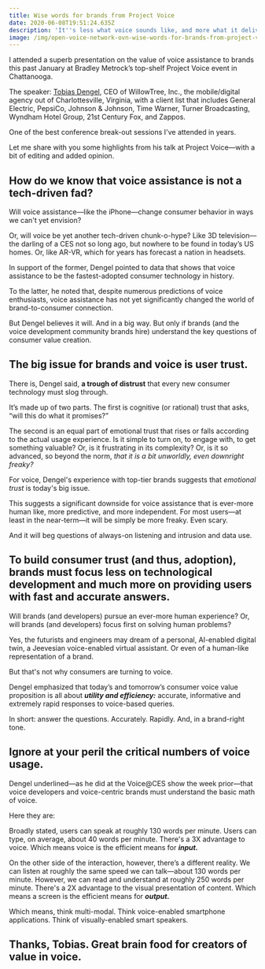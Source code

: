 ```yaml
---
title: Wise words for brands from Project Voice
date: 2020-06-08T19:51:24.635Z
description: 'It''s less what voice sounds like, and more what it delivers.'
image: /img/open-voice-network-ovn-wise-words-for-brands-from-project-voice.png
---
```

I attended a superb presentation on the value of voice assistance to brands this past January at Bradley Metrock’s top-shelf Project Voice event in Chattanooga.

The speaker: [Tobias Dengel](https://www.linkedin.com/in/tobiasdengel/), CEO of WillowTree, Inc., the mobile/digital agency out of Charlottesville, Virginia, with a client list that includes General Electric, PepsiCo, Johnson & Johnson, Time Warner, Turner Broadcasting, Wyndham Hotel Group, 21st Century Fox, and Zappos.

One of the best conference break-out sessions I've attended in years.

Let me share with you some highlights from his talk at Project Voice—with a bit of editing and added opinion.  

## How do we know that voice assistance is not a tech-driven fad?  

Will voice assistance—like the iPhone—change consumer behavior in ways we can't yet envision?

Or, will voice be yet another tech-driven chunk-o-hype? Like 3D television—the darling of a CES not so long ago, but nowhere to be found in today’s US homes. Or, like AR-VR, which for years has forecast a nation in headsets.

In support of the former, Dengel pointed to data that shows that voice assistance to be the fastest-adopted consumer technology in history.

To the latter, he noted that, despite numerous predictions of voice enthusiasts, voice assistance has not yet significantly changed the world of brand-to-consumer connection.

But Dengel believes it will. And in a big way. But only if brands (and the voice development community brands hire) understand the key questions of consumer value creation.

## The big issue for brands and voice is user trust.   

There is, Dengel said, **a trough of distrust** that every new consumer technology must slog through.

It’s made up of two parts. The first is cognitive (or rational) trust that asks, “will this do what it promises?”

The second is an equal part of emotional trust that rises or falls according to the actual usage experience. Is it simple to turn on, to engage with, to get something valuable? Or, is it frustrating in its complexity? Or, is it so advanced, so beyond the norm, _that it is a bit unworldly, even downright freaky?_

For voice, Dengel's experience with top-tier brands suggests that _emotional trust_ is today's big issue.  

This suggests a significant downside for voice assistance that is ever-more human like, more predictive, and more independent. For most users—at least in the near-term—it will be simply be more freaky. Even scary. 

And it will beg questions of always-on listening and intrusion and data use.  

## To build consumer trust (and thus, adoption), brands must focus less on technological development and much more on providing users with fast and accurate answers.

Will brands (and developers) pursue an ever-more human experience? Or, will brands (and developers) focus first on solving human problems?

Yes, the futurists and engineers may dream of a personal, AI-enabled digital twin, a Jeevesian voice-enabled virtual assistant. Or even of a human-like representation of a brand.  

But that's not why consumers are turning to voice.

Dengel emphasized that today’s and tomorrow’s consumer voice value proposition is all about _**utility and efficiency:**_ accurate, informative and extremely rapid responses to voice-based queries. 

In short: answer the questions. Accurately. Rapidly. And, in a brand-right tone.  

## Ignore at your peril the critical numbers of voice usage.

Dengel underlined—as he did at the Voice@CES show the week prior—that voice developers and voice-centric brands must understand the basic math of voice.

Here they are:

Broadly stated, users can speak at roughly 130 words per minute. Users can type, on average, about 40 words per minute. There's a 3X advantage to voice.  Which means voice is the efficient means for _**input.**_  

On the other side of the interaction, however, there’s a different reality. We can listen at roughly the same speed we can talk—about 130 words per minute. However, we can read and understand at roughly 250 words per minute.  There's a 2X advantage to the visual presentation of content.  Which means a screen is the efficient means for _**output.**_

Which means, think multi-modal. Think voice-enabled smartphone applications. Think of visually-enabled smart speakers. 

## Thanks, Tobias. Great brain food for creators of value in voice.
